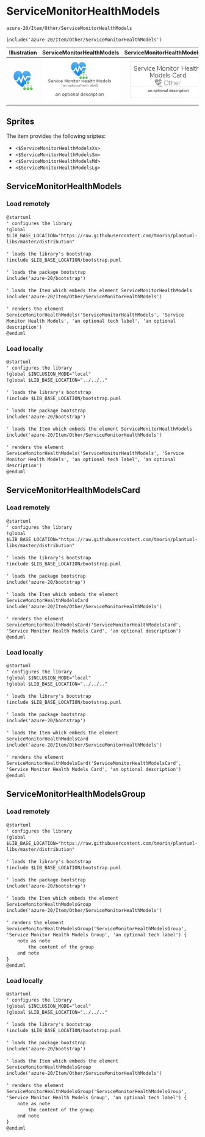 # ServiceMonitorHealthModels


```text
azure-20/Item/Other/ServiceMonitorHealthModels
```

```text
include('azure-20/Item/Other/ServiceMonitorHealthModels')
```



| Illustration | ServiceMonitorHealthModels | ServiceMonitorHealthModelsCard | ServiceMonitorHealthModelsGroup |
| :---: | :---: | :---: | :---: |
| ![illustration for Illustration](../../../azure-20/Item/Other/ServiceMonitorHealthModels.png) | ![illustration for ServiceMonitorHealthModels](../../../azure-20/Item/Other/ServiceMonitorHealthModels.Local.png) | ![illustration for ServiceMonitorHealthModelsCard](../../../azure-20/Item/Other/ServiceMonitorHealthModelsCard.Local.png) | ![illustration for ServiceMonitorHealthModelsGroup](../../../azure-20/Item/Other/ServiceMonitorHealthModelsGroup.Local.png) |



## Sprites
The item provides the following sriptes:

- `<$ServiceMonitorHealthModelsXs>`
- `<$ServiceMonitorHealthModelsSm>`
- `<$ServiceMonitorHealthModelsMd>`
- `<$ServiceMonitorHealthModelsLg>`





## ServiceMonitorHealthModels

### Load remotely
```plantuml
@startuml
' configures the library
!global $LIB_BASE_LOCATION="https://raw.githubusercontent.com/tmorin/plantuml-libs/master/distribution"

' loads the library's bootstrap
!include $LIB_BASE_LOCATION/bootstrap.puml

' loads the package bootstrap
include('azure-20/bootstrap')

' loads the Item which embeds the element ServiceMonitorHealthModels
include('azure-20/Item/Other/ServiceMonitorHealthModels')

' renders the element
ServiceMonitorHealthModels('ServiceMonitorHealthModels', 'Service Monitor Health Models', 'an optional tech label', 'an optional description')
@enduml
```

### Load locally
```plantuml
@startuml
' configures the library
!global $INCLUSION_MODE="local"
!global $LIB_BASE_LOCATION="../../.."

' loads the library's bootstrap
!include $LIB_BASE_LOCATION/bootstrap.puml

' loads the package bootstrap
include('azure-20/bootstrap')

' loads the Item which embeds the element ServiceMonitorHealthModels
include('azure-20/Item/Other/ServiceMonitorHealthModels')

' renders the element
ServiceMonitorHealthModels('ServiceMonitorHealthModels', 'Service Monitor Health Models', 'an optional tech label', 'an optional description')
@enduml
```

## ServiceMonitorHealthModelsCard

### Load remotely
```plantuml
@startuml
' configures the library
!global $LIB_BASE_LOCATION="https://raw.githubusercontent.com/tmorin/plantuml-libs/master/distribution"

' loads the library's bootstrap
!include $LIB_BASE_LOCATION/bootstrap.puml

' loads the package bootstrap
include('azure-20/bootstrap')

' loads the Item which embeds the element ServiceMonitorHealthModelsCard
include('azure-20/Item/Other/ServiceMonitorHealthModels')

' renders the element
ServiceMonitorHealthModelsCard('ServiceMonitorHealthModelsCard', 'Service Monitor Health Models Card', 'an optional description')
@enduml
```

### Load locally
```plantuml
@startuml
' configures the library
!global $INCLUSION_MODE="local"
!global $LIB_BASE_LOCATION="../../.."

' loads the library's bootstrap
!include $LIB_BASE_LOCATION/bootstrap.puml

' loads the package bootstrap
include('azure-20/bootstrap')

' loads the Item which embeds the element ServiceMonitorHealthModelsCard
include('azure-20/Item/Other/ServiceMonitorHealthModels')

' renders the element
ServiceMonitorHealthModelsCard('ServiceMonitorHealthModelsCard', 'Service Monitor Health Models Card', 'an optional description')
@enduml
```

## ServiceMonitorHealthModelsGroup

### Load remotely
```plantuml
@startuml
' configures the library
!global $LIB_BASE_LOCATION="https://raw.githubusercontent.com/tmorin/plantuml-libs/master/distribution"

' loads the library's bootstrap
!include $LIB_BASE_LOCATION/bootstrap.puml

' loads the package bootstrap
include('azure-20/bootstrap')

' loads the Item which embeds the element ServiceMonitorHealthModelsGroup
include('azure-20/Item/Other/ServiceMonitorHealthModels')

' renders the element
ServiceMonitorHealthModelsGroup('ServiceMonitorHealthModelsGroup', 'Service Monitor Health Models Group', 'an optional tech label') {
    note as note
        the content of the group
    end note
}
@enduml
```

### Load locally
```plantuml
@startuml
' configures the library
!global $INCLUSION_MODE="local"
!global $LIB_BASE_LOCATION="../../.."

' loads the library's bootstrap
!include $LIB_BASE_LOCATION/bootstrap.puml

' loads the package bootstrap
include('azure-20/bootstrap')

' loads the Item which embeds the element ServiceMonitorHealthModelsGroup
include('azure-20/Item/Other/ServiceMonitorHealthModels')

' renders the element
ServiceMonitorHealthModelsGroup('ServiceMonitorHealthModelsGroup', 'Service Monitor Health Models Group', 'an optional tech label') {
    note as note
        the content of the group
    end note
}
@enduml
```

